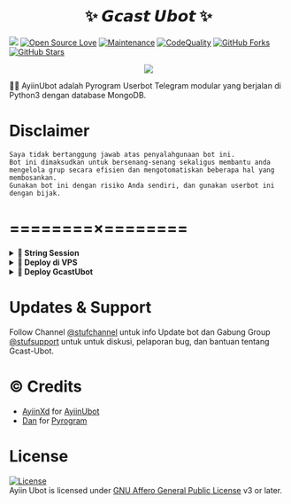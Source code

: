  <h1 align="center">✨ 𝙂𝙘𝙖𝙨𝙩 𝙐𝙗𝙤𝙩 ✨</h1>

<a href="https://github.com/AyiinXd/AyiinUbot/commits"> <img src="https://img.shields.io/github/last-commit/AyiinXd/AyiinUbot?color=red&logo=github&logoColor=blue&style=for-the-badge" /></a>
[![Open Source Love](https://badges.frapsoft.com/os/v2/open-source.png?v=103)](https://github.com/AyiinXd/AyiinUbot)
[![Maintenance](https://img.shields.io/badge/Maintained%3F-Yes-blue)](https://GitHub.com/AyiinXd/AyiinUbot/graphs/commit-activity)
[![CodeQuality](https://img.shields.io/codacy/grade/a723cb464d5a4d25be3152b5d71de82d?color=blue&logo=codacy)](https://app.codacy.com/gh/AyiinXd/AyiinUbot/dashboard)
[![GitHub Forks](https://img.shields.io/github/forks/AyiinXd/AyiinUbot?&logo=github)](https://github.com/AyiinXd/AyiinUbot/fork)
[![GitHub Stars](https://img.shields.io/github/stars/AyiinXd/AyiinUbot?&logo=github)](https://github.com/AyiinXd/AyiinUbot/stargazers)


<p align="center">
  <img src="https://telegra.ph/file/557efb9e89c45d02e9913.jpg">
</p>

👩‍💻 AyiinUbot adalah Pyrogram Userbot Telegram modular yang berjalan di Python3 dengan database MongoDB.


# Disclaimer

```
Saya tidak bertanggung jawab atas penyalahgunaan bot ini.
Bot ini dimaksudkan untuk bersenang-senang sekaligus membantu anda
mengelola grup secara efisien dan mengotomatiskan beberapa hal yang membosankan.
Gunakan bot ini dengan risiko Anda sendiri, dan gunakan userbot ini dengan bijak.
```

# ========×========

<details>
<summary><b>🔗 String Session</b></summary>
<br>
    
> Anda memerlukan API_ID & API_HASH untuk menghasilkan sesi telethon. ambil APP ID dan API Hash di my.telegram.org
<h4> Generate Session via Repl: </h4>    
<p><a href="https://repl.it/@AyiinXd/AyiinString?lite=1&outputonly=1"><img src="https://img.shields.io/badge/Generate%20On%20Repl-blueviolet?style=for-the-badge&logo=appveyor" width="200""/></a></p>
<h4> Generate Session via Telegram StringGen Bot: </h4>    
<p><a href="https://t.me/YinzRobot"><img src="https://img.shields.io/badge/TG%20String%20Gen%20Bot-blueviolet?style=for-the-badge&logo=appveyor" width="200""/></a></p>
    
</details>

<details>
<summary><b>🔗 Deploy di VPS</b></summary>
<br>

### Tutorial Deploy di VPS


 • `git clone https://github.com/AyiinXd/AyiinUbot`

 • `cd AyiinUbot`

 • `pip3 install -U -r requirements.txt`

 • `cp config.env .env`

 • `nano .env`
  - isi vars
  - Jika sudah 
  - ketik ctrl + S
  - ctrl + X

 • `screen -S Gcast-Ubot`

 • `python3 -m pyAyiin`

 • `bash start`
</details>

<details>
<summary><b>🔗 Deploy GcastUbot</b></summary>
<br>


<p><a href="https://ayiin.vercel.app"><img src="https://img.shields.io/badge/AYIIN-UBOT-aqua?style=plastic"width="200" /></a></p>

</details>


# Updates & Support

Follow Channel [@stufchannel](https://t.me/stufsupport) untuk info Update bot dan Gabung Group [@stufsupport](https://t.me/stufsupport) untuk untuk diskusi, pelaporan bug, dan bantuan tentang Gcast-Ubot.


# © Credits
-  [AyiinXd](https://github.com/AyiinXd) for [AyiinUbot](https://github.com/AyiinXd/AyiinUbot)
-  [Dan](https://github.com/delivrance/) for [Pyrogram](https://github.com/pyrogram/pyrogram)


# License
[![License](https://www.gnu.org/graphics/agplv3-155x51.png)](LICENSE)    
Ayiin Ubot is licensed under [GNU Affero General Public License](https://www.gnu.org/licenses/agpl-3.0.html) v3 or later.
